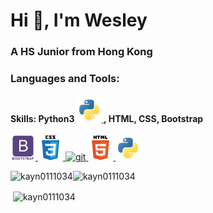 <h1 align="left">Hi 👋, I'm Wesley</h1>
<h3 align="left">A HS Junior from Hong Kong</h3>



<h3 align="left">Languages and Tools:</h3>
<h4>Skills: Python3 <a href="https://www.python.org" target="_blank"> <img src="https://raw.githubusercontent.com/devicons/devicon/master/icons/python/python-original.svg" alt="python" width="40" height="40"/> </a>, HTML, CSS, Bootstrap</h4>
<p align="left"> <a href="https://getbootstrap.com" target="_blank"> <img src="https://raw.githubusercontent.com/devicons/devicon/master/icons/bootstrap/bootstrap-plain-wordmark.svg" alt="bootstrap" width="40" height="40"/> </a> <a href="https://www.w3schools.com/css/" target="_blank"> <img src="https://raw.githubusercontent.com/devicons/devicon/master/icons/css3/css3-original-wordmark.svg" alt="css3" width="40" height="40"/> </a> <a href="https://git-scm.com/" target="_blank"> <img src="https://www.vectorlogo.zone/logos/git-scm/git-scm-icon.svg" alt="git" width="40" height="40"/> </a> <a href="https://www.w3.org/html/" target="_blank"> <img src="https://raw.githubusercontent.com/devicons/devicon/master/icons/html5/html5-original-wordmark.svg" alt="html5" width="40" height="40"/> </a> <a href="https://www.python.org" target="_blank"> <img src="https://raw.githubusercontent.com/devicons/devicon/master/icons/python/python-original.svg" alt="python" width="40" height="40"/> </a> </p>

<p><img align="left" src="https://github-readme-stats.vercel.app/api/top-langs?username=kayn0111034&show_icons=true&locale=en&layout=compact" alt="kayn0111034" /></p>

<p align="left"> <img src="https://komarev.com/ghpvc/?username=kayn0111034&label=Profile%20views&color=0e75b6&style=flat" alt="kayn0111034" /> </p>
<p>&nbsp;<img align="center" src="https://github-readme-stats.vercel.app/api?username=kayn0111034&show_icons=true&locale=en" alt="kayn0111034" /></p>
